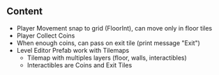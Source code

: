 ## Content
 - Player Movement snap to grid (FloorInt), can move only in floor tiles
 - Player Collect Coins
 - When enough coins, can pass on exit tile (print message "Exit")
 - Level Editor Prefab work with Tilemaps
    - Tilemap with multiples layers (floor, walls, interactibles)
    - Interactibles are Coins and Exit Tiles